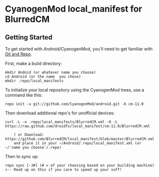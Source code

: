 CyanogenMod local_manifest for BlurredCM
===========

Getting Started
---------------

To get started with Android/CyanogenMod, you'll need to get
familiar with [Git and Repo](http://source.android.com/source/using-repo.html).

First, make a build directory:

	mkdir Andoid (or whatever name you choose)
	cd Android (or the name  you chose)
	mkdir .repo/local_manifests

To initialize your local repository using the CyanogenMod trees, use a command like this:

    repo init -u git://github.com/CyanogenMod/android.git -b cm-11.0

Then download additional repo's for unofficial devices:

    curl -L -o .repo/local_manifests/BlurredCM.xml -O -L https://raw.github.com/droidfx/local_manifest/cm-11.0/BlurredCM.xml
 
    	( or Download: https://github.com/BlurredCM/local_manifest/blob/master/BlurredCM.xml
		and place it in your ~/Android/.repo/local_manifest.xml (or ~/'name you choose'/.repo)

Then to sync up:

    repo sync [-J#] (# = of your choosing based on your building machine) <-- Read up on this if you care to speed up your suff!
